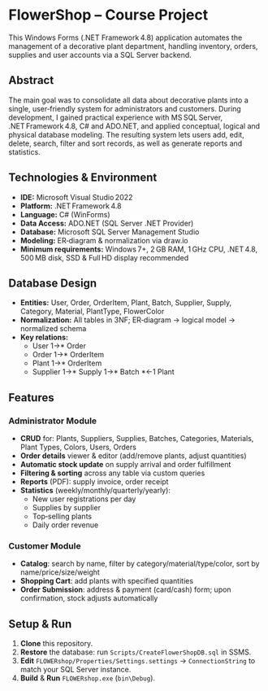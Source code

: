 # FlowerShop – Course Project

This Windows Forms (.NET Framework 4.8) application automates the management of a decorative plant department, handling inventory, orders, supplies and user accounts via a SQL Server backend.

## Abstract  
The main goal was to consolidate all data about decorative plants into a single, user‑friendly system for administrators and customers. During development, I gained practical experience with MS SQL Server, .NET Framework 4.8, C# and ADO.NET, and applied conceptual, logical and physical database modeling. The resulting system lets users add, edit, delete, search, filter and sort records, as well as generate reports and statistics.

##  Technologies & Environment  
- **IDE:** Microsoft Visual Studio 2022  
- **Platform:** .NET Framework 4.8  
- **Language:** C# (WinForms)  
- **Data Access:** ADO.NET (SQL Server .NET Provider)  
- **Database:** Microsoft SQL Server Management Studio  
- **Modeling:** ER‑diagram & normalization via draw.io  
- **Minimum requirements:** Windows 7+, 2 GB RAM, 1 GHz CPU, .NET 4.8, 500 MB disk, SSD & Full HD display recommended 

## Database Design  
- **Entities:** User, Order, OrderItem, Plant, Batch, Supplier, Supply, Category, Material, PlantType, FlowerColor  
- **Normalization:** All tables in 3NF; ER‑diagram → logical model → normalized schema  
- **Key relations:**  
  - User 1→* Order  
  - Order 1→* OrderItem  
  - Plant 1→* OrderItem  
  - Supplier 1→* Supply 1→* Batch *←1 Plant  

## Features

### Administrator Module  
- **CRUD** for: Plants, Suppliers, Supplies, Batches, Categories, Materials, Plant Types, Colors, Users, Orders  
- **Order details** viewer & editor (add/remove plants, adjust quantities)  
- **Automatic stock update** on supply arrival and order fulfillment  
- **Filtering & sorting** across any table via custom queries  
- **Reports** (PDF): supply invoice, order receipt  
- **Statistics** (weekly/monthly/quarterly/yearly):  
  - New user registrations per day  
  - Supplies by supplier  
  - Top‑selling plants  
  - Daily order revenue 

### Customer Module  
- **Catalog**: search by name, filter by category/material/type/color, sort by name/price/size/weight   
- **Shopping Cart**: add plants with specified quantities  
- **Order Submission**: address & payment (card/cash) form; upon confirmation, stock adjusts automatically   

## Setup & Run  
1. **Clone** this repository.  
2. **Restore** the database: run `Scripts/CreateFlowerShopDB.sql` in SSMS.  
3. **Edit** `FLOWERshop/Properties/Settings.settings` → `ConnectionString` to match your SQL Server instance.  
4. **Build** & **Run** `FLOWERshop.exe` (`bin\Debug`).  
